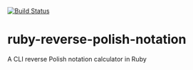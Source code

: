 [![Build Status](https://travis-ci.org/toasterlovin/rpn_party.svg?branch=master)](https://travis-ci.org/toasterlovin/rpn_party)

# ruby-reverse-polish-notation
A CLI reverse Polish notation calculator in Ruby
